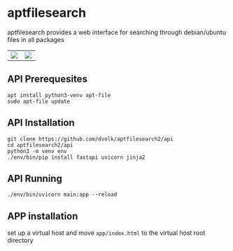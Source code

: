 # aptfilesearch

aptfilesearch provides a web interface for searching through debian/ubuntu files in all packages

<table>
  <tr>
    <td>
<img src="https://i.imgur.com/pqgTuj4.png">
    </td>
    <td>
<img src="https://i.imgur.com/TRgvOZO.png">
    </td>
  </tr>
  </table>

## API Prerequesites

```
apt install python3-venv apt-file
sudo apt-file update
```

## API Installation

```
git clone https://github.com/dvolk/aptfilesearch2/api
cd aptfilesearch2/api
python3 -m venv env
./env/bin/pip install fastapi uvicorn jinja2
```

## API Running

```
./env/bin/uvicorn main:app --reload
```

## APP installation

set up a virtual host and move `app/index.html` to the virtual host root directory
